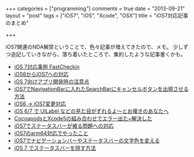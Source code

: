 +++
categories = ["programming"]
comments = true
date = "2013-09-21"
layout = "post"
tags = ["iOS7", "iOS", "Xcode", "OSX"]
title = "iOS7対応記事のまとめ"

+++

iOS7関連のNDA解禁ということで、色々記事が増えてきたので、メモ。
少しずつ追記していきながら、落ち着いたところで、集約したような記事書くかも。

- [iOS 7対応事例 FastCheckin](http://koogawa.hateblo.jp/entry/2013/09/19/025424)
- [iOS6からiOS7への対応](http://laboyukai.blogspot.jp/2013/09/ios6ios7.html)
- [iOS 7向けアプリ開発時の注意点](http://skyarts.com/blog/jp/skyarts/?p=29327)
- [iOS7でNavigationBarに入れたSearchBarにキャンセルボタンを出現させる方法](http://qiita.com/monoqlo/items/cfc3aa018a5cb7df0deb)
- [iOS6 -> iOS7変更対応](http://qiita.com/hanapage/items/7d58293f5f7234437d79)
- [iOS 6/7 で UILabel などの見た目がずれるよ〜とお嘆きのあなたへ](http://qiita.com/ne_ko_/items/5da4b2a247e65431c7cf)
- [CocoapodsとXcode5の組み合わせでエラー出た+解決した](http://qiita.com/y_matsuwitter/items/bd41493f098dfa984f2b)
- [iOS7でステータスバーが被る問題への対応](http://d.hatena.ne.jp/Kazzz/20130923/p1)
- [iOS7のarm64対応でやったこと](http://blog.livedoor.jp/tek_nishi/archives/8069300.html)
- [iOS7でナビゲーションバーやステータスバーの文字色を変える](http://qiita.com/yimajo/items/7051af0919b5286aecfe)
- [iOS 7 でステータスバーを隠す方法](http://qiita.com/jazzsasori/items/cbd4650684a4f715e199)
